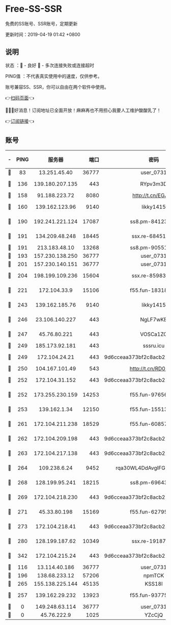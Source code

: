 # Free-SS-SSR

免费的SS账号、SSR账号，定期更新

更新时间：2019-04-19 01:42 +0800

## 说明

状态     ：🙂 - 良好 🙁 - 多次连接失败或连接超时

PING值   ：不代表真实使用中的速度，仅供参考。

账号兼容SS、SSR，你可以自由在两个软件中使用。

👉[扫码页面](https://liesauer.github.io/Free-SS-SSR/)👈

🎉🎉🎉好消息！订阅地址已全面开放！麻麻再也不用担心我要人工维护酸酸乳了！

👉[订阅链接](https://www.liesauer.net/yogurt/subscribe?ACCESS_TOKEN=DAYxR3mMaZAsaqUb)👈

## 账号

|-|PING|服务器|端口|密码|加密方式|区域|
|:----:|:----:|:-----:|-----:|:----:|:----:|:----:|
|🙂|83|13.251.45.40|36777|user_0731|chacha20|SG|
|🙂|136|139.180.207.135|443|RYpv3m3D|aes-256-cfb|JP|
|🙂|158|91.188.223.72|8080|http://t.cn/EGJIyrl|rc4-md5|RU|
|🙂|160|139.162.123.96|9140|likky1415|aes-256-cfb|JP|
|🙂|190|192.241.221.124|17087|ss8.pm-84123317|aes-256-cfb|US|
|🙂|191|134.209.48.248|18445|ssx.re-68451982|aes-256-cfb|US|
|🙂|191|213.183.48.10|13268|ss8.pm-90551767|rc4-md5|RU|
|🙂|193|157.230.138.250|36777|user_0731|chacha20|US|
|🙂|201|157.230.140.151|36777|user_0731|chacha20|US|
|🙂|204|198.199.109.236|15604|ssx.re-85983302|aes-256-cfb|US|
|🙂|221|172.104.33.9|15106|f55.fun-18318198|aes-256-cfb|SG|
|🙂|243|139.162.185.76|9140|likky1415|aes-256-cfb|DE|
|🙂|246|23.106.140.227|443|NgLF7wKB|aes-256-cfb|US|
|🙂|247|45.76.80.221|443|VOSCa1ZG|aes-256-cfb|DE|
|🙂|249|185.173.92.181|443|sssru.icu|rc4-md5|RU|
|🙂|249|172.104.24.21|443|9d6cceaa373bf2c8acb22e60b6a58be6|aes-256-cfb|US|
|🙂|250|104.167.101.49|543|http://t.cn/RD0D7sx|rc4-md5|CA|
|🙂|252|172.104.31.152|443|9d6cceaa373bf2c8acb22e60b6a58be6|aes-256-cfb|US|
|🙂|252|173.255.230.159|14253|f55.fun-97656592|aes-256-cfb|US|
|🙂|253|139.162.1.34|12150|f55.fun-15513750|aes-256-cfb|SG|
|🙂|261|172.104.211.238|18529|f55.fun-60857780|aes-256-cfb|US|
|🙂|262|172.104.209.198|443|9d6cceaa373bf2c8acb22e60b6a58be6|aes-256-cfb|US|
|🙂|263|172.104.217.138|443|9d6cceaa373bf2c8acb22e60b6a58be6|aes-256-cfb|US|
|🙂|264|109.238.6.24|9452|rqa30WL4DdAvgIFG6Fs3znzTa|aes-256-cfb|FR|
|🙂|268|128.199.95.241|18215|ss8.pm-69643917|aes-256-cfb|SG|
|🙂|269|172.104.218.230|443|9d6cceaa373bf2c8acb22e60b6a58be6|aes-256-cfb|US|
|🙂|271|45.33.80.198|15169|f55.fun-62795651|aes-256-cfb|US|
|🙂|273|172.104.218.41|443|9d6cceaa373bf2c8acb22e60b6a58be6|aes-256-cfb|US|
|🙂|280|128.199.187.62|10349|ssx.re-19187130|aes-256-cfb|SG|
|🙂|342|172.104.215.24|443|9d6cceaa373bf2c8acb22e60b6a58be6|aes-256-cfb|US|
|🙂|116|13.114.40.186|36777|user_0731|chacha20|JP|
|🙂|196|138.68.233.12|57206|npmTCK|rc4-md5|US|
|🙂|265|155.138.225.144|45135|KSS18l|rc4-md5|US|
|🙁|257|139.162.29.232|13923|f55.fun-93775470|aes-256-cfb|SG|
|🙁|0|149.248.63.114|36777|user_0731|chacha20|CA|
|🙁|0|45.76.222.9|1025|YZcCjQ|rc4-md5|JP|
